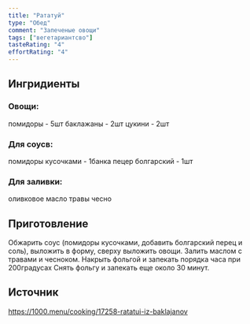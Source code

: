 ```yaml
---
title: "Рататуй"
type: "Обед"
comment: "Запеченые овощи"
tags: ["вегетариантсво"]
tasteRating: "4"
effortRating: "4"
---
```


## Ингридиенты

### Овощи:

помидоры - 5шт
баклажаны - 2шт
цукини - 2шт

### Для соусв:

помидоры кусочками - 1банка
пецер болгарский - 1шт

### Для заливки:

оливковое масло
травы
чесно

## Приготовление

Обжарить соус (помидоры кусочками, добавить болгарский перец и соль), выложить в форму, сверху выложить овощи. Залить маслом с травами и чесноком.
Накрыть фольгой и запекать порядка часа при 200градусах
Снять фольгу и запекать еще около 30 минут.

## Источник
https://1000.menu/cooking/17258-ratatui-iz-baklajanov